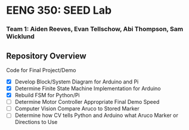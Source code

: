 # EENG 350: SEED Lab
### Team 1: Aiden Reeves, Evan Tellschow, Abi Thompson, Sam Wicklund
## Repository Overview
Code for Final Project/Demo

- [x] Develop Block/System Diagram for Arduino and Pi
- [x] Determine Finite State Machine Implementation for Arduino
- [x] Rebuild FSM for Python/Pi
- [ ] Determine Motor Controller Appropriate Final Demo Speed
- [ ] Computer Vision Compare Aruco to Stored Marker
- [ ] Determine how CV tells Python and Arduino what Aruco Marker or Directions to Use

